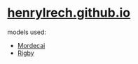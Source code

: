 # [henrylrech.github.io](https://henrylrech.github.io/)
models used:
- [Mordecai](https://sketchfab.com/3d-models/mordecai-74e6ea9af2cc4bcc82cb2d781892ead6)
- [Rigby](https://sketchfab.com/3d-models/rigby-regular-show-928b585ff1de4b63b0c6cadc3170290b)
